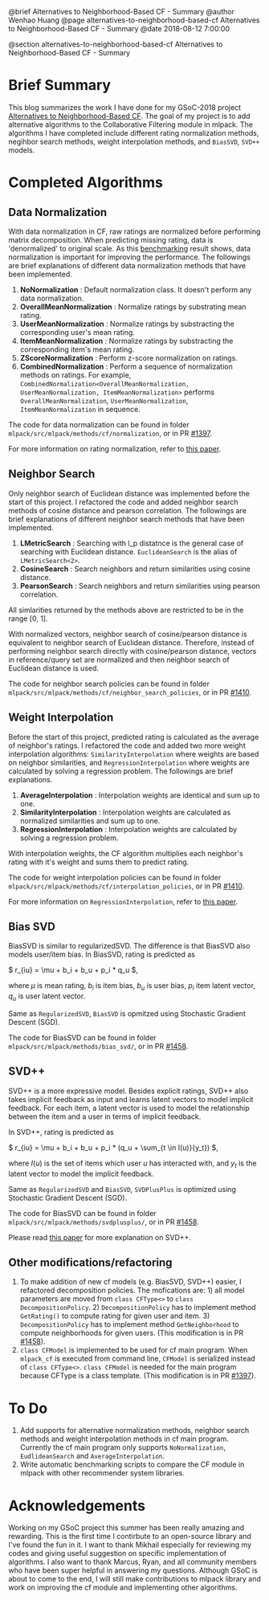 @brief Alternatives to Neighborhood-Based CF - Summary
@author Wenhao Huang
@page alternatives-to-neighborhood-based-cf Alternatives to Neighborhood-Based CF - Summary
@date 2018-08-12 7:00:00

@section alternatives-to-neighborhood-based-cf Alternatives to Neighborhood-Based CF - Summary

# Brief Summary

This blog summarizes the work I have done for my GSoC-2018 project [Alternatives to Neighborhood-Based CF][project]. The goal of my project is to add alternative algorithms to the Collaborative Filtering module in mlpack. The algorithms I have completed include different rating normalization methods, negihbor search methods, weight interpolation methods, and `BiasSVD`, `SVD++` models.

# Completed Algorithms

## Data Normalization

With data normalization in CF, raw ratings are normalized before performing matrix decomposition. When predicting missing rating, data is 'denormalized' to original scale. As this [benchmarking][benchmark] result shows, data normalization is important for improving the performance. The followings are brief explanations of different data normalization methods that have been implemented.

1. **NoNormalization** : Default normalization class. It doesn't perform any data normalization.
2. **OverallMeanNormalization** : Normalize ratings by substrating mean rating.
3. **UserMeanNormalization** : Normalize ratings by substracting the corresponding user's mean rating.
4. **ItemMeanNormalization** : Normalize ratings by substracting the corresponding item's mean rating.
5. **ZScoreNormalization** : Perform z-score normalization on ratings.
6. **CombinedNormalization** : Perform a sequence of normalization methods on ratings. For example, `CombinedNormalization<OverallMeanNormalization, UserMeanNormalization, ItemMeanNormalization>` performs `OverallMeanNormalization`, `UserMeanNormalization`, `ItemMeanNormalization` in sequence.

The code for data normalization can be found in folder `mlpack/src/mlpack/methods/cf/normalization`, or in PR [#1397][1397].

For more information on rating normalization, refer to [this paper][Koren2007].

## Neighbor Search

Only neighbor search of Euclidean distance was implemented before the start of this project. I refactored the code and added neighbor search methods of cosine distance and pearson correlation. The followings are brief explanations of different neighbor search methods that have been implemented.

1. **LMetricSearch** : Searching with l_p distatnce is the general case of searching with Euclidean distance. `EuclideanSearch` is the alias of `LMetricSearch<2>`.
2. **CosineSearch** : Search neighbors and return similarities using cosine distance. 
3. **PearsonSearch** : Search neighbors and return similarities using pearson correlation.

All simlarities returned by the methods above are restricted to be in the range [0, 1].

With normalized vectors, neighbor search of cosine/pearson distance is equivalent to neighbor search of Euclidean distance. Therefore, instead of performing neighbor search directly with cosine/pearson distance, vectors in reference/query set are normalized and then neighbor search of Euclidean distance is used.

The code for neighbor search policies can be found in folder `mlpack/src/mlpack/methods/cf/neighbor_search_policies`, or in PR [#1410][1410].

## Weight Interpolation

Before the start of this project, predicted rating is calculated as the average of neighbor's ratings. I refactored the code and added two more weight interpolation algorithms: `SimilarityInterpolation` where weights are based on neighbor similarities, and `RegressionInterpolation` where weights are calculated by solving a regression problem. The followings are brief explanations.

1. **AverageInterpolation** : Interpolation weights are identical and sum up to one.
2. **SimilarityInterpolation** : Interpolation weights are calculated as normalized similarities and sum up to one.
3. **RegressionInterpolation** : Interpolation weights are calculated by solving a regression problem.

With interpolation weights, the CF algorithm multiplies each neighbor's rating with it's weight and sums them to predict rating.

The code for weight interpolation policies can be found in folder `mlpack/src/mlpack/methods/cf/interpolation_policies`, or in PR [#1410][1410].

For more information on `RegressionInterpolation`, refer to [this paper][Koren2007].

## Bias SVD

BiasSVD is similar to regularizedSVD. The difference is that BiasSVD also models user/item bias. In BiasSVD, rating is predicted as 

$ r_{iu} = \mu + b_i + b_u + p_i * q_u $,

where $\mu$ is mean rating, $b_i$ is item bias, $b_u$ is user bias, $p_i$ item latent vector, $q_u$ is user latent vector.

Same as `RegularizedSVD`, `BiasSVD` is opmitzed using Stochastic Gradient Descent (SGD).

The code for BiasSVD can be found in folder `mlpack/src/mlpack/methods/bias_svd/`, or in PR [#1458][1458].

## SVD++

SVD++ is a more expressive model. Besides explicit ratings, SVD++ also takes implicit feedback as input and learns latent vectors to model implicit feedback. For each item, a latent vector is used to model the relationship between the item and a user in terms of implicit feedback.

In SVD++, rating is predicted as

$ r_{iu} = \mu + b_i + b_u + p_i * (q_u + \sum_{t \in I(u)}{y_t}) $,

where $I(u)$ is the set of items which user $u$ has interacted with, and $y_t$ is the latent vector to model the implicit feedback.

Same as `RegularizedSVD` and `BiasSVD`, `SVDPlusPlus` is optimized using Stochastic Gradient Descent (SGD).

The code for BiasSVD can be found in folder `mlpack/src/mlpack/methods/svdplusplus/`, or in PR [#1458][1458].

Please read [this paper][svdpp] for more explanation on SVD++.

## Other modifications/refactoring

1. To make addition of new cf models (e.g. BiasSVD, SVD++) easier, I refactored decomposition policies. The mofications are: 1) all model parameters are moved from `class CFType<>` to `class DecompositionPolicy`. 2) `DecompositionPolicy` has to implement method `GetRating()` to compute rating for given user and item. 3) `DecompositionPolicy` has to implement method `GetNeighborhood` to compute neighborhoods for given users. (This modification is in PR [#1458][1458]).
2. `class CFModel` is implemented to be used for cf main program. When `mlpack_cf` is executed from command line, `CFModel` is serialized instead of `class CFType<>`. `class CFModel` is needed for the main program because CFType is a class template. (This modification is in PR [#1397][1397]).



# To Do

1. Add supports for alternative normalization methods, neighbor search methods and weight interpolation methods in cf main program. Currently the cf main program only supports `NoNormalization`, `EudlideanSearch` and `AverageInterpolation`.
2. Write automatic benchmarking scripts to compare the CF module in mlpack with other recommender system libraries.


# Acknowledgements
Working on my GSoC project this summer has been really amazing and rewarding. This is the first time I contirbute to an open-source library and I've found the fun in it. I want to thank Mikhail especially for reviewing my codes and giving useful suggestion on specific implementation of algorithms. I also want to thank Marcus, Ryan, and all community members who have been super helpful in answering my questions. Although GSoC is about to come to the end, I will still make contributions to mlpack library and work on improving the cf module and implementing other algorithms.

[project]: https://summerofcode.withgoogle.com/projects/#5422247402012672
[benchmark]: https://gist.github.com/Wenhao-H/8470c63f5063e18057af42e05c4549e0
[1397]: https://github.com/mlpack/mlpack/pull/1397
[1410]: https://github.com/mlpack/mlpack/pull/1410
[1458]: https://github.com/mlpack/mlpack/pull/1458
[Koren2007]: http://citeseerx.ist.psu.edu/viewdoc/download?doi=10.1.1.129.4662&rep=rep1&type=pdf
[svdpp]: http://www.cs.rochester.edu/twiki/pub/Main/HarpSeminar/Factorization_Meets_the_Neighborhood-_a_Multifaceted_Collaborative_Filtering_Model.pdf
